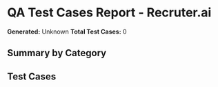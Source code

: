 # QA Test Cases Report - Recruter.ai

**Generated:** Unknown
**Total Test Cases:** 0

## Summary by Category


## Test Cases

